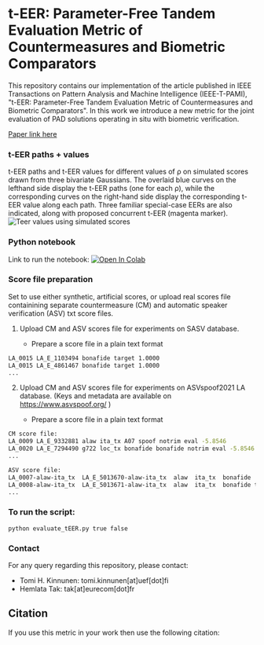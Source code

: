 t-EER: Parameter-Free Tandem Evaluation Metric of Countermeasures and Biometric Comparators
===============
This repository contains our implementation of the article published in IEEE Transactions on Pattern Analysis and Machine Intelligence (IEEE-T-PAMI), "t-EER: Parameter-Free Tandem Evaluation Metric of Countermeasures and Biometric Comparators". In this work we introduce a new metric for the joint evaluation of PAD solutions operating in situ with biometric verification.

[Paper link here]()

### t-EER paths + values
t-EER paths and t-EER values for different values of ρ on simulated scores drawn from three bivariate Gaussians. The overlaid blue curves on the lefthand side display the t-EER paths (one for each ρ), while the corresponding curves on the right-hand side display the corresponding t-EER value along each path. Three familiar special-case EERs are also indicated, along with proposed concurrent t-EER (magenta marker).
![Teer values using simulated scores](https://github.com/TakHemlata/T-EER/assets/44014715/fbf42a3a-d492-4ac3-a4e7-63ca4065f3e5)

### Python notebook
Link to run the notebook: [![Open In Colab](https://colab.research.google.com/assets/colab-badge.svg)](https://colab.research.google.com/drive/1ga7eiKFP11wOFMuZjThLJlkBcwEG6_4m?usp=sharing)

### Score file preparation
Set to use either synthetic, artificial scores, or upload real scores file containining separate countermeasure (CM) and automatic speaker verification (ASV) txt score files.

1. Upload CM and ASV scores file for experiments on SASV database.

   * Prepare a score file in a plain text format
```sh
LA_0015 LA_E_1103494 bonafide target 1.0000
LA_0015 LA_E_4861467 bonafide target 1.0000
...
```

2. Upload CM and ASV scores file for experiments on ASVspoof2021 LA database.
   (Keys and metadata are available on https://www.asvspoof.org/  )

   * Prepare a score file in a plain text format
   
```sh
CM score file:
LA_0009 LA_E_9332881 alaw ita_tx A07 spoof notrim eval -5.8546
LA_0020 LA_E_7294490 g722 loc_tx bonafide bonafide notrim eval -5.8546
...

ASV score file:
LA_0007-alaw-ita_tx  LA_E_5013670-alaw-ita_tx  alaw  ita_tx  bonafide  nontarget  notrim  eval -4.8546
LA_0008-alaw-ita_tx  LA_E_5013671-alaw-ita_tx  alaw  ita_tx  bonafide target  notrim  eval -4.8546
...
```

### To run the script:
```
python evaluate_tEER.py true false
```

### Contact
For any query regarding this repository, please contact:

- Tomi H. Kinnunen: tomi.kinnunen[at]uef[dot]fi
- Hemlata Tak: tak[at]eurecom[dot]fr

## Citation
If you use this metric in your work then use the following citation:

```bibtex

```
